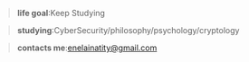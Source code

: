 >**life goal**:Keep Studying

>**studying**:CyberSecurity/philosophy/psychology/cryptology

>**contacts me**:enelainatity@gmail.com
    


<!---
Schwar2/Schwar2 is a ✨ special ✨ repository because its `README.md` (this file) appears on your GitHub profile.
You can click the Preview link to take a look at your changes.
--->
